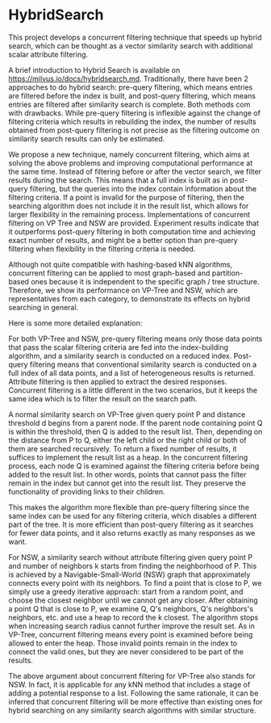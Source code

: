 # HybridSearch

This project develops a concurrent filtering technique that speeds up hybrid search, which can be thought as a vector similarity search with additional scalar attribute filtering.

A brief introduction to Hybrid Search is available on https://milvus.io/docs/hybridsearch.md.
Traditionally, there have been 2 approaches to do hybrid search: pre-query filtering, which means entries are filtered before the index is built, and post-query filtering, which means entries are filtered after similarity search is complete. Both methods com with drawbacks. While pre-query filtering is inflexible against the change of filtering criteria which results in rebuilding the index, the number of results obtained from post-query filtering is not precise as the filtering outcome on similarity search results can only be estimated.

We propose a new technique, namely concurrent filtering, which aims at solving the above problems and improving computational performance at the same time. Instead of filtering before or after the vector search, we filter results during the search. This means that a full index is built as in post-query filtering, but the queries into the index contain information about the filtering criteria. If a point is invalid for the purpose of filtering, then the searching algorithm does not include it in the result list, which allows for larger flexibility in the remaining process. Implementations of concurrent filtering on VP Tree and NSW are provided. Experiment results indicate that it outperforms post-query filtering in both computation time and achieving exact number of results, and might be a better option than pre-query filtering when flexibility in the filtering criteria is needed.

Although not quite compatible with hashing-based kNN algorithms, concurrent filtering can be applied to most graph-based and partition-based ones because it is independent to the specific graph / tree structure. Therefore, we show its performance on VP-Tree and NSW, which are representatives from each category, to demonstrate its effects on hybrid searching in general.

Here is some more detailed explanation:

For both VP-Tree and NSW, pre-query filtering means only those data points that pass the scalar filtering criteria are fed into the index-building algorithm, and a similarity search is conducted on a reduced index. Post-query filtering means that conventional similarity search is conducted on a full index of all data points, and a list of heterogeneous results is returned. Attribute filtering is then applied to extract the desired responses. Concurrent filtering is a little different in the two scenarios, but it keeps the same idea which is to filter the result on the search path.

A normal similarity search on VP-Tree given query point P and distance threshold d begins from a parent node. If the parent node containing point Q is within the threshold, then Q is added to the result list. Then, depending on the distance from P to Q, either the left child or the right child or both of them are searched recursively. To return a fixed number of results, it suffices to implement the result list as a heap. In the concurrent filtering process, each node Q is examined against the filtering criteria before being added to the result list. In other words, points that cannot pass the filter remain in the index but cannot get into the result list. They preserve the functionality of providing links to their children.

This makes the algorithm more flexible than pre-query filtering since the same index can be used for any filtering criteria, which disables a different part of the tree. It is more efficient than post-query filtering as it searches for fewer data points, and it also returns exactly as many responses as we want.

For NSW, a similarity search without attribute filtering given query point P and number of neighbors k starts from finding the neighborhood of P. This is achieved by a Navigable-Small-World (NSW) graph that approximately connects every point with its neighbors. To find a point that is close to P, we simply use a greedy iterative approach: start from a random point, and choose the closest neighbor until we cannot get any closer. After obtaining a point Q that is close to P, we examine Q, Q's neighbors, Q's neighbors's neighbors, etc. and use a heap to record the k closest. The algorithm stops when increasing search radius cannot further improve the result set. As in VP-Tree, concurrent filtering means every point is examined before being allowed to enter the heap. Those invalid points remain in the index to connect the valid ones, but they are never considered to be part of the results.

The above argument about concurrent filtering for VP-Tree also stands for NSW. In fact, it is applicable for any kNN method that includes a stage of adding a potential response to a list. Following the same rationale, it can be inferred that concurrent filtering will be more effective than existing ones for hybrid searching on any similarity search algorithms with similar structure.
